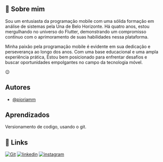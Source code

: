 
## 🚀 Sobre mim
Sou um entusiasta da programação mobile com uma sólida formação em análise de sistemas pela Una de Belo Horizonte. Há quatro anos, estou mergulhando no universo do Flutter, demonstrando um compromisso contínuo com o aprimoramento de suas habilidades nessa plataforma. 

Minha paixão pela programação mobile é evidente em sua dedicação e perseverança ao longo dos anos. Com uma base educacional e uma ampla experiência prática, Estou bem posicionado para enfrentar desafios e buscar oportunidades empolgantes no campo da tecnologia móvel.

😉


## Autores

- [@pioriamm](https://https://github.com/pioriamm)


## Aprendizados

Versionamento de codigo, usando o git.


## 🔗 Links
[![Git](https://img.shields.io/badge/my_portfolio-000?style=for-the-badge&logo=ko-fi&logoColor=white)](https://github.com/pioriamm)
[![linkedin](https://img.shields.io/badge/linkedin-0A66C2?style=for-the-badge&logo=linkedin&logoColor=white)](https://www.linkedin.com/in/pioriam/)
[![instagram](https://img.shields.io/badge/instagram-1DA1F2?style=for-the-badge&logo=instagram&logoColor=orage)](https://www.instagram.com/pioriamm/)

